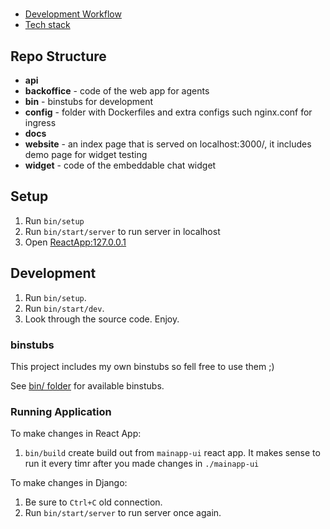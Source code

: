 #

- [Development Workflow](docs/development-workflow.md)
- [Tech stack](docs/tech-stack.md)

## Repo Structure

- **api**
- **backoffice** - code of the web app for agents
- **bin** - binstubs for development
- **config** - folder with Dockerfiles and extra configs such nginx.conf for ingress
- **docs**
- **website** - an index page that is served on localhost:3000/, it includes demo page for widget testing
- **widget** - code of the embeddable chat widget

## Setup

1. Run `bin/setup`
2. Run `bin/start/server` to run server in localhost
3. Open [ReactApp:127.0.0.1](http://127.0.0.1:8000/)

## Development

1. Run `bin/setup`.
2. Run `bin/start/dev`.
3. Look through the source code. Enjoy.

### binstubs

This project includes my own binstubs so fell free to use them ;)

See [bin/ folder](bin) for available binstubs.

### Running Application

<!-- `bin/build` installs dependencies and runs database migrations. It makes sense to run it every time after you pulled changes from remote repository. -->

To make changes in React App:

1. `bin/build` create build out from `mainapp-ui` react app. It makes sense to run it every timr after you made changes in `./mainapp-ui`

To make changes in Django:

1. Be sure to `Ctrl+C` old connection.
2. Run `bin/start/server` to run server once again.

<!-- `docker-compose up` starts all the services, required by the app. When services are running, open [localhost:3000](http://localhost:3000). -->

<!-- Use [binstubs](#binstubs) for running commands inside containers (e.g. installing dependencies). -->

<!-- `docker-compose restart api` restarts single service. It is useful when you changed configuration file. -->

<!-- If you changed `docker-compose.yml` it makes sense to stop all the services and use `docker-compose up` to start them again. -->

<!-- `bin/test` runs tests for all the apps. You can use `bin/backoffice/test` for running tests for backoffice service separately. -->

<!-- `bin/lint` runs linters for all the apps. -->

<!-- - `bin/api/r` or `bin/backoffice/r` runs any commang in a newly created container with mounted volumes for corresponding service. E.g. `bin/backoffice/r npm install --save dreact` or `bin/api/r /bin/bash`. -->
<!-- - `bin/test` runs tests for all services. -->
<!--
### devcontainer

If you use vscode for development you might enjoy running `bin/code` which opens project directory in [dev container](https://code.visualstudio.com/docs/remote/containers).

It is possible to run all the bin/ scripts from devcontainer vscode terminal. vscode automatically binds ssh-agent socket to devcontainer and some of the dotfiles such as .gitconfig so it's possible to use git and ssh in vscode terminal as well. However, some of you might want to mount additional config files such us ~/.gitconfig.local or ~/.zshrc.local. You may do it (see devcontainer service in docker-compose.yml) in docker-compose.override.yml.

You may use any other editor or IDE but they most likely will require some extra configuration since all the dependencies are installed in container volumes for perfomance reasons. Use docker-compose.override.yml if you want to change services settings locally.

Example of docker-compose.override.yml file: -->

<!-- ```yaml
services:
  devcontainer:
    volumes:
      - ~/.zshrc.local:/home/dev/.zshrc.local
      - ~/.gitconfig.local:/home/dev/.gitconfig.local
      - ~/.ssh/config:/home/dev/.ssh/config
``` -->

<!-- If you mount `~/.zshrc.local` to the devcontainer, you might need to require `~/.zshrc.devcontainer` from it: -->

<!-- ```
[[ -f ~/.zshrc.devcontainer ]] && source ~/.zshrc.devcontainer
``` -->

<!-- Please make sure you don't have something very host-specific in your `~/.zshrc.local` (e.g. starting `ssh-agent`) or add conditions so those commands aren't executed in the devcontainer. -->

<!-- ### Debugging

#### Debugging api in devcontainer

1. Run `bin/code` to launch vscode in devcontainer.
2. Add [breakpoints](https://code.visualstudio.com/docs/editor/debugging#_breakpoints) at places which you want to debug.
3. Press `F5` to start debugging by attaching to a running rails process. The execution will be stopped at any breakpoint when the process hits it.

#### Debugging api with `binding.pry`

1. Add `binding.pry` to the place in the code, where you want execution to be stopped.
2. Run `bin/api/attach` script to attach to running `api` service container so you can use repl prepared by `binding.pry`.

After stopping `bin/api/attach` script it also can stop the api service in the main docker compose process. This happens because when you attach to the container all the input goes to the process in this container. So if you press `ctrl+d` it goes directly to the process. If you press `ctrl+c` it also goes to the process so it stops.

What you really want sometimes is not to stop the process but rather detach from the container. In docker you can do this using the `ctrl+p ctrl+q` combination.

If the api server is terminated, you may launch it back using `docker-compose start api`.

#### Debugging backoffice tests

Debug separate test files in vscode:

1. Add breakpoints in test file you want to debug.
2. Run `bin/backoffice/test-debug src/tests/components/tickets/List.test.tsx` where `src/tests/components/tickets/List.test.tsx` is a file with tests.
3. Open debugger and attach to running node process, the task is called "backoffice: attach to test".

It is possible to do the same via Chrome DevTools, however it would require a modification of `bin/backoffice/test-debug` to expose debugger server port (9229) to the host.

## Deploy and K8s Cluster

### Setup

Setup the connections to the AWS console and kubernetes cluster on your computer:

```
bin/cluster/setup
```

<details>
  <summary>What to do in case of the "name 'ssl' is not defined" error?</summary>
  Make sure the "aws cli" is up to date. Try to bump it up or reinstall.
</details>

This setup script will ask you for API credentials. You may get them in the AWS Web Console: [console.aws.amazon.com/iam/home?#/security_credentials](https://console.aws.amazon.com/iam/home?#/security_credentials).

Pay attention, in order to use your account you **must** setup 2FA and sign out and sign in to the Web console. It is recommended to use 1password for storing 2FA credentials.

<details>
  <summary>How MFA TOTP key looks like?</summary>
  TOTP is a temporary Two-Factor Authentication code.
  It can be found in 2FA apps like Google Authenticator.
  It looks like a 6-digit number (i.e "548 873")
</details>

When we make calls to the AWS API we don't use our generated API key, instead, we use this key and TOTP to generate special token that is valid only for limited amount of time (about 24 hours). When this token is expired we should use `bin/cluster/update-mfa <TOTP>` to generate a new token and update credentials in `~/.aws/credentials`. As soon as you updated the token you might continue to use `aws` and `kubectl` commands.

### Deploy

The code pushed to the "main" branch will be deployed automatically. If you want to trigger deployment from your computer, you can use `bin/deploy` script:

```
VERSION=v3c2f351-local bin/deploy
```

### CI Debug

You may put a breakpoint in CI configuration and connect to the build via SSH: [docs.aws.amazon.com/codebuild/latest/userguide/session-manager.html#ssm-pause-build](https://docs.aws.amazon.com/codebuild/latest/userguide/session-manager.html#ssm-pause-build).

In order to use `bin/cluster/codebuild-debug` you need to install [session manager plugin](https://docs.aws.amazon.com/systems-manager/latest/userguide/session-manager-working-with-install-plugin.html) (e.g. `brew install session-manager-plugin`).

1. Change `config/cicd/buildspec.yml` and put `codebuild-breakpoint` where you want execution to be paused.
2. Commit your changes and push to GitHub.
3. Run `bin/cluster/codebuild-debug <reference>`, where reference is a branch name (e.g. `vh-178000357-make-agent-input-working`) or commit hash (e.g. `c95b2c1a0a1406102362e710b45107c4c4744a69`).

When you're done, run `codebuild-resume && exit` in build container.

### Pod Troubleshooting

If there are a number of restarts, or if a pod is in a CrashLoopBackOff, ImagePullBackOff or Error state, you will need to troubleshoot the deployment by looking at logs or ssh'ing into a container:

```zsh
# Set up the default namespace
$ kubectl config rename-context arn:aws:eks:ca-central-1:150632897228:cluster/vidhelpdesk-staging vidhelpdesk-staging
$ kubectl config set contexts.vidhelpdesk-staging.namespace vidhelpdesk

# List the pods
$ kubectl get pods
$ kubectl get pods --all-namespaces
$ watch -n 5 kubectl get pods # only for Linux environment, run `brew install watch` for MacOS

# Display the logs
$ kubectl logs <pod-id>
$ kubectl logs <pod-id> -c api-init-container
$ kubectl logs -f nginx-ingress-nginx-ingress-698f99dc7-hlqlx -n kube-system

# Display the pod's events
$ kubectl describe pods/<pod-id>
$ kubectl get events --sort-by=.metadata.creationTimestamp

# Ssh into the pod
$ kubectl exec -it <pod-id> -- /bin/bash -l
$ kubectl exec -it <pod-id> -c api-init-container -- /bin/bash -l

# Delete pod (it will create a new one)
$ kubectl delete pod <pod-id>
``` -->
